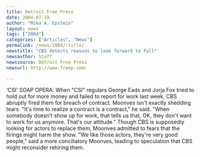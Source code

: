 ```yaml
---
title: Detroit Free Press
date: 2004-07-19
author: "Mika A. Epstein"
layout: news
tags: ["2004"]
categories: ["Articles", "News"]
permalink: /news/2004/:title/
newstitle: "CBS detects reasons to look forward to fall"
newsauthor: Staff
newssource: Detroit Free Press
newsurl: http://www.freep.com/

---
```


&#8216;CSI' SOAP OPERA: When "CSI" regulars George Eads and Jorja Fox tried to hold out for more money and failed to report for work last week, CBS abruptly fired them for breach of contract. Moonves isn't exactly shedding tears. "It's time to realize a contract is a contract," he said. "When somebody doesn't show up for work, that tells us that, OK, they don't want to work for us anymore. That's our attitude." Though CBS is supposedly looking for actors to replace them, Moonves admitted to fears that the firings might harm the show. "We like those actors, they're very good people," said a more conciliatory Moonves, leading to speculation that CBS might reconsider rehiring them.

